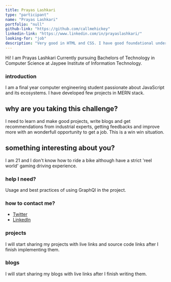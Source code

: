 ```yaml
---
title: Prayas Lashkari
type: "participant"
name: "Prayas Lashkari"
portfolio: "null"
github-link: "https://github.com/callmehickey"
linkedin-link: "https://www.linkedin.com/in/prayaslashkari/"
looking-for: "job"
description: "Very good in HTML and CSS. I have good foundational understanding of React and Node.js. I have developed small projects using these stacks."
---
```


Hi! I am Prayas Lashkari Currently pursuing Bachelors of Technology in Computer Science at Jaypee Institute of Information Technology.

### introduction

I am a final year computer engineering student passionate about JavaScript and its ecosystems. I have developed few projects in MERN stack.

## why are you taking this challenge?

I need to learn and make good projects, write blogs and get recommendations from industrial experts, getting feedbacks and improve more with an wonderfull opportunity to get a job. This is a win win situation.

## something interesting about you?

I am 21 and I don't know how to ride a bike although have a strict 'reel world' gaming driving experience.

### help I need?

Usage and best practices of using GraphQl in the project. 

### how to contact me?

- [Twitter](https://twitter.com/prayas_er)
- [LinkedIn](https://www.linkedin.com/in/prayaslashkari/)

### projects

I will start sharing my projects with live links and source code links after I finish implementing them.

### blogs

I will start sharing my blogs with live links after I finish writing them.

